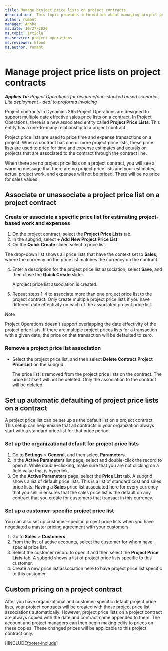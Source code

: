 ```yaml
---
title: Manage project price lists on project contracts
description:  This topic provides information about managing project price lists on project contracts.
author: rumant
manager: Annbe
ms.date: 10/27/2020
ms.topic: article
ms.service: project-operations
ms.reviewer: kfend 
ms.author: rumant
---
```


# Manage project price lists on project contracts

_**Applies To:** Project Operations for resource/non-stocked based scenarios, Lite deployment - deal to proforma invoicing_

Project contracts in Dynamics 365 Project Operations are designed to support multiple date effective sales price lists on a contract. In Project Operations, there is a new associated entity called **Project Price Lists**. This entity has a one-to-many relationship to a project contract.

Project price lists are used to price time and expense transactions on a project. When a contract has one or more project price lists, these price lists are used to price for time and expense estimates and actuals on projects that are associated to the contract through the contract line.

When there are no project price lists on a project contract, you will see a warning message that there are no project price lists and your estimates, actual project work, and expenses will not be priced. There will be no price for sales values.

## Associate or unassociate a project price list on a project contract

### Create or associate a specific price list for estimating project-based work and expenses

1. On the project contract, select the **Project Price Lists** tab.
2. In the subgrid, select **+ Add New Project Price List**.
3. On the **Quick Create** slider, select a price list. 

  The drop-down list shows all price lists that have the context set to **Sales**, where the currency on the price list matches the currency on the contract.
  
4. Enter a description for the project price list association, select **Save**, and then close the **Quick Create** slider.

   A project price list association is created.
   
5. Repeat steps 1-4 to associate more than one project price list to the project contract. Only create multiple project price lists if you have different date effectivity on each of the associated project price list.

> [!NOTE]
> Project Operations doesn't support overlapping the date effectivity of the project price lists. If there are multiple project prices lists for a transaction with a given date, the price on that transaction will be defaulted to zero.

### Remove a project price list association

- Select the project price list, and then select **Delete Contract Project Price List** on the subgrid. 

  The price list is removed from the project price lists on the contract. The price list itself will not be deleted. Only the association to the contract will be deleted.

## Set up automatic defaulting of project price lists on a contract

A project price list can be set up as the default list on a project contract. This setup can help ensure that all contracts in your organization always start with a standard price list for that price period.

### Set up the organizational default for project price lists

1. Go to **Settings** > **General**, and then select **Parameters**.
2. In the **Active Parameters** list page, select and double-click the record to open it. While double–clicking, make sure that you are not clicking on a field value that is hyperlink. 
3. On the **Active Parameters** page, select the **Price List** tab. A subgrid shows a list of default price lists. This is a list of standard cost and sales price lists. Having a **Sales** price list associated here for every currency that you sell in ensures that the sales price list is the default on any contract that you create for customers that transact in this currency.

### Set up a customer-specific project price list

You can also set up customer–specific project price lists when you have negotiated a master pricing agreement with your customers.

1. Go to **Sales** > **Customers**.
2. From the list of active accounts, select the customer for whom have special price list.
3. Select the customer record to open it and then select the **Project Price Lists** tab. A subgrid shows a list of project price lists specific to this customer. 
4. Create a new price list association here to have project price list specific to this customer.

## Custom pricing on a project contract

After you have organizational and customer-specific default project price lists, your project contracts will be created with these project price list associations automatically. However, project price lists on a project contract are always copied with the date and contract name appended to them. The account and project managers can then begin making edits to prices on these copies. These changed prices will be applicable to this project contract only.


[!INCLUDE[footer-include](../includes/footer-banner.md)]